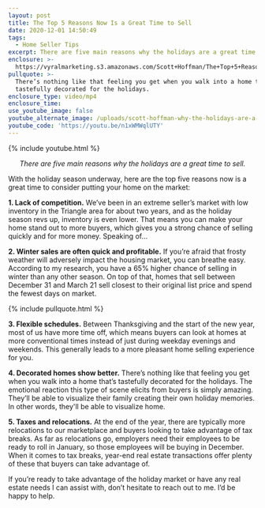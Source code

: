 ```yaml
---
layout: post
title: The Top 5 Reasons Now Is a Great Time to Sell
date: 2020-12-01 14:50:49
tags:
  - Home Seller Tips
excerpt: There are five main reasons why the holidays are a great time to sell.
enclosure: >-
  https://vyralmarketing.s3.amazonaws.com/Scott+Hoffman/The+Top+5+Reasons+Now+Is+a+Great+Time+to+Sell.mp4
pullquote: >-
  There’s nothing like that feeling you get when you walk into a home that’s
  tastefully decorated for the holidays.
enclosure_type: video/mp4
enclosure_time:
use_youtube_image: false
youtube_alternate_image: /uploads/scott-hoffman-why-the-holidays-are-a-great-time-to-sell-yt.jpg
youtube_code: 'https://youtu.be/n1xWMWqlUTY'
---
```


{% include youtube.html %}

<p style="text-align: center;"><em>There are five main reasons why the holidays are a great time to sell.</em></p>

With the holiday season underway, here are the top five reasons now is a great time to consider putting your home on the market:

**1\. Lack of competition.** We’ve been in an extreme seller’s market with low inventory in the Triangle area for about two years, and as the holiday season revs up, inventory is even lower. That means you can make your home stand out to more buyers, which gives you a strong chance of selling quickly and for more money. Speaking of…

**2\. Winter sales are often quick and profitable.** If you’re afraid that frosty weather will adversely impact the housing market, you can breathe easy. According to my research, you have a 65% higher chance of selling in winter than any other season. On top of that, homes that sell between December 31 and March 21 sell closest to their original list price and spend the fewest days on market.&nbsp;

{% include pullquote.html %}

**3\. Flexible schedules.** Between Thanksgiving and the start of the new year, most of us have more time off, which means buyers can look at homes at more conventional times instead of just during weekday evenings and weekends. This generally leads to a more pleasant home selling experience for you.&nbsp;

**4\. Decorated homes show better.** There’s nothing like that feeling you get when you walk into a home that’s tastefully decorated for the holidays. The emotional reaction this type of scene elicits from buyers is simply amazing. They’ll be able to visualize their family creating their own holiday memories. In other words, they'll be able to visualize home.

**5\. Taxes and relocations.** At the end of the year, there are typically more relocations to our marketplace and buyers looking to take advantage of tax breaks. As far as relocations go, employers need their employees to be ready to roll in January, so those employees will be buying in December. When it comes to tax breaks, year-end real estate transactions offer plenty of these that buyers can take advantage of.&nbsp;

If you’re ready to take advantage of the holiday market or have any real estate needs I can assist with, don’t hesitate to reach out to me. I’d be happy to help.&nbsp;